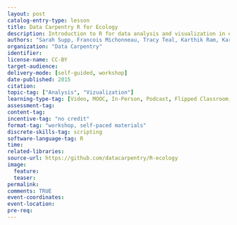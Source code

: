 ```yaml
---
layout: post
catalog-entry-type: lesson
title: Data Carpentry R for Ecology
description: Introduction to R for data analysis and visualization in ecology.
authors: "Sarah Supp, Francois Michonneau, Tracy Teal, Karthik Ram, Kara Woo, Ted Hart, Ethan White, Ben Marwick, Aleksandra Pawlik, Hilmar Lapp" 
organization: "Data Carpentry" 
identifier: 
license-name: CC-BY  
target-audience:
delivery-mode: [self-guided, workshop]
date-published: 2015
citation: 
topic-tag: ["Analysis", "Vizualization"] 
learning-type-tag: [Video, MOOC, In-Person, Podcast, Flipped Classroom, Powerpoint Slides, Powerpoint Slides with Video, Materials-based Exercise, blogpost]
assessment-tag: 
content-tag:  
incentive-tag: "no credit" 
format-tag: "workshop, self-paced materials" 
discrete-skills-tag: scripting  
software-language-tag: R  
time: 
related-libraries:  
source-url: https://github.com/datacarpentry/R-ecology
image:  
  feature: 
  teaser:     
permalink: 
comments: TRUE  
event-coordinates:       
event-location: 
pre-req:
---
```

